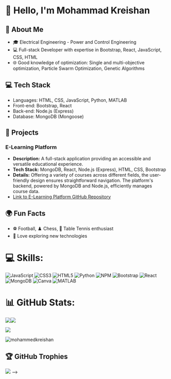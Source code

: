 # 👋 Hello, I'm Mohammad Kreishan

## 🧠 About Me
- 🎓 Electrical Engineering - Power and Control Engineering
- 💻 Full-stack Developer with expertise in Bootstrap, React, JavaScript, CSS, HTML
- 🌐 Good knowledge of optimization: Single and multi-objective optimization, Particle Swarm Optimization, Genetic Algorithms

## 💻 Tech Stack

- Languages: HTML, CSS, JavaScript, Python, MATLAB
- Front-end: Bootstrap, React
- Back-end: Node.js (Express)
- Database: MongoDB (Mongoose)



## 🌟 Projects

### E-Learning Platform

- **Description:** A full-stack application providing an accessible and versatile educational experience.
- **Tech Stack:** MongoDB, React, Node.js (Express), HTML, CSS, Bootstrap
- **Details:** Offering a variety of courses across different fields, the user-friendly design ensures straightforward navigation. The platform's backend, powered by MongoDB and Node.js, efficiently manages course data.
- [Link to E-Learning Platform GitHub Repository](https://github.com/C9-MohammedKreishan/MERAKI_Academy_Project_4/tree/main)



## 🌍 Fun Facts

- ⚽ Football, ♟️ Chess, 🏓 Table Tennis enthusiast
- 🚀 Love exploring new technologies


# 💻 Skills:
![JavaScript](https://img.shields.io/badge/javascript-%23323330.svg?style=for-the-badge&logo=javascript&logoColor=%23F7DF1E)
![CSS3](https://img.shields.io/badge/css3-%231572B6.svg?style=for-the-badge&logo=css3&logoColor=white)
![HTML5](https://img.shields.io/badge/html5-%23E34F26.svg?style=for-the-badge&logo=html5&logoColor=white)
![Python](https://img.shields.io/badge/python-3670A0?style=for-the-badge&logo=python&logoColor=ffdd54)
![NPM](https://img.shields.io/badge/NPM-%23CB3837.svg?style=for-the-badge&logo=npm&logoColor=white)
![Bootstrap](https://img.shields.io/badge/bootstrap-%238511FA.svg?style=for-the-badge&logo=bootstrap&logoColor=white)
![React](https://img.shields.io/badge/react-%2320232a.svg?style=for-the-badge&logo=react&logoColor=%2361DAFB)
![MongoDB](https://img.shields.io/badge/MongoDB-%234ea94b.svg?style=for-the-badge&logo=mongodb&logoColor=white)
![Canva](https://img.shields.io/badge/Canva-%2300C4CC.svg?style=for-the-badge&logo=Canva&logoColor=white)
![MATLAB](https://img.shields.io/badge/MATLAB-%2300A2FF.svg?style=for-the-badge&logo=mathworks&logoColor=white)


# 📊 GitHub Stats:
<div style="display: flex; flex-direction: row;">
 <img class="img" style= "height: "200px"" src="https://github-readme-stats.vercel.app/api?username=MohammedKreishan&show_icons=true&theme=radical" />
 <img class="img" style= "height: "200px""  src="https://github-readme-stats.vercel.app/api/top-langs/?username=anuraghazra&theme=radical&layout=compact" />
</div>

![](https://github-readme-streak-stats.herokuapp.com/?user=MohammedKreishan&theme=dark&hide_border=false)<br/>

<p align="left"> <img src="https://komarev.com/ghpvc/?username=mohammedkreishan&label=Profile%20views&color=0e75b6&style=flat" alt="mohammedkreishan" /> </p>


## 🏆 GitHub Trophies
![](https://github-profile-trophy.vercel.app/?username=MohammedKreishan&theme=radical&no-frame=false&no-bg=true&margin-w=4) -->



